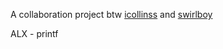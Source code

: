 A collaboration project btw [icollinss](https://github.com/icollinss/) and [swirlboy](https://github.com/Swirlboy/)



ALX - printf
